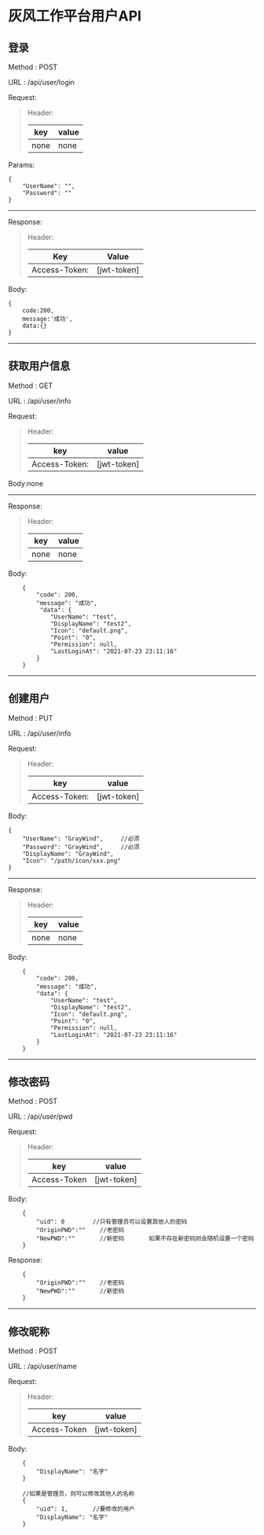 # 灰风工作平台用户API

## 登录

Method : POST

URL :  /api/user/login

Request:

> Header:
>
> | key | value |
> | ---- | ---- |
> |  none | none |

Params:

    {
        "UserName": "",
        "Password": ""
    }
----------------------------------------
Response:

>Header:
> 
>|  Key   | Value  |
>|  ----  | ----  |
>| Access-Token: | [jwt-token] |

Body:

    {
        code:200,
        message:'成功',
        data:{}
    }

- - -

## 获取用户信息

Method : GET

URL : /api/user/info

Request:

>Header:
> 
>| key | value |
>| ---- | ---- |
>| Access-Token: | [jwt-token] |

Body:none


- - -

Response:

> Header:
> 
> | key | value |
> | ---- | ---- |
> |  none | none |

Body:

```
    {
        "code": 200,
        "message": "成功",
         "data": {
            "UserName": "test",
            "DisplayName": "test2",
            "Icon": "default.png",
            "Point": "0",
            "Permission": null,
            "LastLoginAt": "2021-07-23 23:11:16"
        }
    }
```

- - -

## 创建用户

Method : PUT

URL : /api/user/info

Request:

>Header:
>
>| key | value |
>| ---- | ---- |
>| Access-Token: | [jwt-token] |

Body:

```
{
    "UserName": "GrayWind",     //必须
    "Password": "GrayWind",     //必须
    "DisplayName": "GrayWind",
    "Icon": "/path/icon/xxx.png"
}
```

- - -

Response:

> Header:
>
> | key | value |
> | ---- | ---- |
> |  none | none |

Body:

```
    {
        "code": 200,
        "message": "成功",
        "data": {
            "UserName": "test",
            "DisplayName": "test2",
            "Icon": "default.png",
            "Point": "0",
            "Permission": null,
            "LastLoginAt": "2021-07-23 23:11:16"
        }
    }
```

- - -

## 修改密码

Method : POST

URL : /api/user/pwd

Request:

> Header:
> 
> | key | value |
> | ---- | ---- |
> |  Access-Token | [jwt-token] |

Body:

```
    {
        "uid": 0        //只有管理员可以设置其他人的密码
        "OriginPWD":""    //老密码
        "NewPWD":""       //新密码       如果不存在新密码则会随机设置一个密码
    }
```

Response:

```
    {
        "OriginPWD":""    //老密码
        "NewPWD":""       //新密码       
    }
```

- - -

## 修改昵称

Method : POST

URL : /api/user/name

Request:

> Header:
>
> | key | value |
> | ---- | ---- |
> |  Access-Token | [jwt-token] |

Body:

```
    {
        "DisplayName": "名字"
    }
    
    //如果是管理员，则可以修改其他人的名称
    {
        "uid": 1,       //要修改的用户
        "DisplayName": "名字"
    }
```